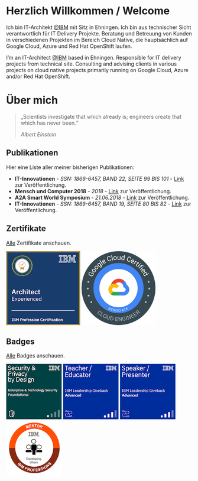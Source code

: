 # Herzlich Willkommen / Welcome
Ich bin IT-Architekt [@IBM](https://www.ibm.com/de-de) mit Sitz in Ehningen. Ich bin aus technischer Sicht verantwortlich für IT Delivery Projekte. 
Beratung und Betreuung von Kunden in verschiedenen Projekten im Bereich Cloud Native, die hauptsächlich auf Google Cloud, Azure und Red Hat OpenShift laufen.

I’m an IT-Architect [@IBM](https://www.ibm.com/us-en) based in Ehningen. Responsible for IT delivery projects from technical site. Consulting and advising
clients in various projects on cloud native projects primarily running on Google Cloud, Azure and/or Red Hat OpenShift.

# Über mich
> „Scientists investigate that which already is; engineers create that which has never been.“
>
> *Albert Einstein*

## Publikationen
Hier eine Liste aller meiner bisherigen Publikationen:

* **IT-Innovationen** - *SSN: 1869-6457, BAND 22, SEITE 99 BIS 101* - [Link](https://www.hs-esslingen.de/fileadmin/media/Fakultaeten/it/SERVICE/IT-Innovationen/IT-Innovationen_Band22_WS1819.pdf) zur Veröffentlichung.
* **Mensch und Computer 2018** - *2018* - [Link](https://dl.gi.de/handle/20.500.12116/16776) zur Veröffentlichung.
* **A2A Smart World Symposium** - *21.06.2018* - [Link](https://www.akka-digital.com/unternehmen/termine-und-messen/a2a-2018.html) zur Veröffentlichung.
* **IT-Innovationen** - *SSN: 1869-6457, BAND 19, SEITE 80 BIS 82* - [Link](https://www.hs-esslingen.de/fileadmin/media/Fakultaeten/it/SERVICE/IT-Innovationen/IT-Innovationen_Band19_SS17.pdf) zur Veröffentlichung.

## Zertifikate
[Alle](https://www.credential.net/profile/larshelmuthprobst/wallet) Zertifikate anschauen.

[![Certificate](assets/images/certificates/architect.png)](https://www.credly.com/badges/69bdace3-3da9-42d1-8112-e722fe1b0c7d/public_url)
[![Certificate](assets/images/certificates/gcp.png)](https://www.credential.net/0ffb0a72-530e-4934-9cc0-3e027752fa11)

## Badges
[Alle](https://www.youracclaim.com/users/lars-helmuth-probst/badges) Badges anschauen.

[![Badge](assets/images/badges/security.png)](https://www.credly.com/earner/earned/badge/ef61fea9-0567-44d2-ab48-25f4062227b9)
[![Badge](assets/images/badges/teacher.png)](https://www.credly.com/earner/earned/badge/02f41832-d127-494c-afd2-71669334e033)
[![Badge](assets/images/badges/speaker.png)](https://www.credly.com/earner/earned/badge/6c4579ce-1640-4210-bb63-3e4b82407fae)
[![BAdge](assets/images/badges/mentor.png)](https://www.credly.com/earner/earned/badge/9fb48397-cb26-48b8-a4ce-8467e6eb99bc)

<!--
# Lebenslauf
Hier kommen die

# Portfolio
Hier kommen die
-->